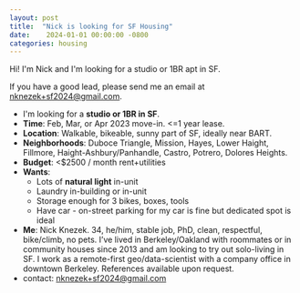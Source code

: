 ```yaml
---
layout: post
title:  "Nick is looking for SF Housing"
date:    2024-01-01 00:00:00 -0800
categories: housing
---
```


Hi! I'm Nick and I'm looking for a studio or 1BR apt in SF.

If you have a good lead, please send me an email at [nknezek+sf2024@gmail.com](mailto:nknezek+sf2024@gmail.com).

* I'm looking for a **studio or 1BR in SF**.
* **Time**: Feb, Mar, or Apr 2023 move-in. <=1 year lease.
* **Location**: Walkable, bikeable, sunny part of SF, ideally near BART.
* **Neighborhoods**: Duboce Triangle, Mission, Hayes, Lower Haight, Fillmore, Haight-Ashbury/Panhandle, Castro, Potrero, Dolores Heights.
* **Budget**: <$2500 / month rent+utilities
* **Wants**:
    * Lots of **natural light** in-unit
    * Laundry in-building or in-unit
    * Storage enough for 3 bikes, boxes, tools
    * Have car - on-street parking for my car is fine but dedicated spot is ideal
* **Me**: Nick Knezek. 34, he/him, stable job, PhD, clean, respectful, bike/climb, no pets. I’ve lived in Berkeley/Oakland with roommates or in community houses since 2013 and am looking to try out solo-living in SF. I work as a remote-first geo/data-scientist with a company office in downtown Berkeley. References available upon request.
* contact: [nknezek+sf2024@gmail.com](mailto:nknezek+sf2024@gmail.com)
